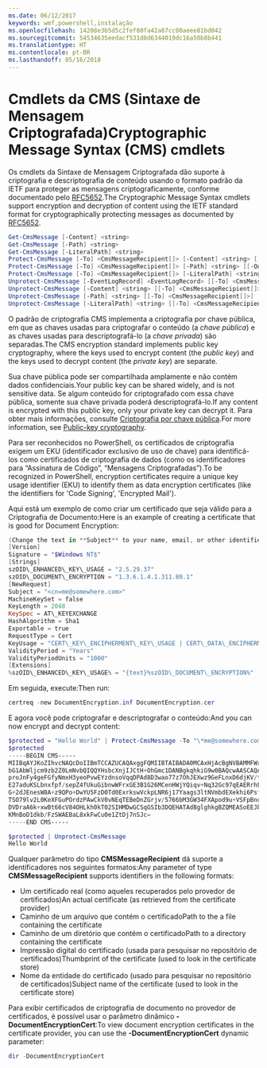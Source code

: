 ```yaml
---
ms.date: 06/12/2017
keywords: wmf,powershell,instalação
ms.openlocfilehash: 14208e3b5d5c2fef80fa42a87cc00aeee81bd042
ms.sourcegitcommit: 54534635eedacf531d8d6344019dc16a50b8b441
ms.translationtype: HT
ms.contentlocale: pt-BR
ms.lasthandoff: 05/16/2018
---
```

# <a name="cryptographic-message-syntax-cms-cmdlets"></a><span data-ttu-id="893e3-102">Cmdlets da CMS (Sintaxe de Mensagem Criptografada)</span><span class="sxs-lookup"><span data-stu-id="893e3-102">Cryptographic Message Syntax (CMS) cmdlets</span></span>

<span data-ttu-id="893e3-103">Os cmdlets da Sintaxe de Mensagem Criptografada dão suporte à criptografia e descriptografia de conteúdo usando o formato padrão da IETF para proteger as mensagens criptograficamente, conforme documentado pelo [RFC5652](https://tools.ietf.org/html/rfc5652).</span><span class="sxs-lookup"><span data-stu-id="893e3-103">The Cryptographic Message Syntax cmdlets support encryption and decryption of content using the IETF standard format for cryptographically protecting messages as documented by [RFC5652](https://tools.ietf.org/html/rfc5652).</span></span>

```powershell
Get-CmsMessage [-Content] <string>
Get-CmsMessage [-Path] <string>
Get-CmsMessage [-LiteralPath] <string>
Protect-CmsMessage [-To] <CmsMessageRecipient[]> [-Content] <string> [[-OutFile] <string>]
Protect-CmsMessage [-To] <CmsMessageRecipient[]> [-Path] <string> [[-OutFile] <string>]
Protect-CmsMessage [-To] <CmsMessageRecipient[]> [-LiteralPath] <string> [[-OutFile] <string>]
Unprotect-CmsMessage [-EventLogRecord] <EventLogRecord> [[-To] <CmsMessageRecipient[]>] [-IncludeContext]
Unprotect-CmsMessage [-Content] <string> [[-To] <CmsMessageRecipient[]>] [-IncludeContext]
Unprotect-CmsMessage [-Path] <string> [[-To] <CmsMessageRecipient[]>] [-IncludeContext]
Unprotect-CmsMessage [-LiteralPath] <string> [[-To] <CmsMessageRecipient[]>] [-IncludeContext]
```

<span data-ttu-id="893e3-104">O padrão de criptografia CMS implementa a criptografia por chave pública, em que as chaves usadas para criptografar o conteúdo (a *chave pública*) e as chaves usadas para descriptografá-lo (a *chave privada*) são separadas.</span><span class="sxs-lookup"><span data-stu-id="893e3-104">The CMS encryption standard implements public key cryptography, where the keys used to encrypt content (the *public key*) and the keys used to decrypt content (the *private key*) are separate.</span></span>

<span data-ttu-id="893e3-105">Sua chave pública pode ser compartilhada amplamente e não contém dados confidenciais.</span><span class="sxs-lookup"><span data-stu-id="893e3-105">Your public key can be shared widely, and is not sensitive data.</span></span> <span data-ttu-id="893e3-106">Se algum conteúdo for criptografado com essa chave pública, somente sua chave privada poderá descriptografá-lo.</span><span class="sxs-lookup"><span data-stu-id="893e3-106">If any content is encrypted with this public key, only your private key can decrypt it.</span></span> <span data-ttu-id="893e3-107">Para obter mais informações, consulte [Criptografia por chave pública](https://en.wikipedia.org/wiki/Public-key_cryptography).</span><span class="sxs-lookup"><span data-stu-id="893e3-107">For more information, see [Public-key cryptography](https://en.wikipedia.org/wiki/Public-key_cryptography).</span></span>

<span data-ttu-id="893e3-108">Para ser reconhecidos no PowerShell, os certificados de criptografia exigem um EKU (identificador exclusivo de uso de chave) para identificá-los como certificados de criptografia de dados (como os identificadores para “Assinatura de Código”, “Mensagens Criptografadas”).</span><span class="sxs-lookup"><span data-stu-id="893e3-108">To be recognized in PowerShell, encryption certificates require a unique key usage identifier (EKU) to identify them as data encryption certificates (like the identifiers for 'Code Signing', 'Encrypted Mail').</span></span>

<span data-ttu-id="893e3-109">Aqui está um exemplo de como criar um certificado que seja válido para a Criptografia de Documento:</span><span class="sxs-lookup"><span data-stu-id="893e3-109">Here is an example of creating a certificate that is good for Document Encryption:</span></span>

```powershell
(Change the text in **Subject** to your name, email, or other identifier), and put in a file (i.e.: DocumentEncryption.inf):
[Version]
Signature = "$Windows NT$"
[Strings]
szOID\_ENHANCED\_KEY\_USAGE = "2.5.29.37"
szOID\_DOCUMENT\_ENCRYPTION = "1.3.6.1.4.1.311.80.1"
[NewRequest]
Subject = "<cn=me@somewhere.com>"
MachineKeySet = false
KeyLength = 2048
KeySpec = AT\_KEYEXCHANGE
HashAlgorithm = Sha1
Exportable = true
RequestType = Cert
KeyUsage = "CERT\_KEY\_ENCIPHERMENT\_KEY\_USAGE | CERT\_DATA\_ENCIPHERMENT\_KEY\_USAGE"
ValidityPeriod = "Years"
ValidityPeriodUnits = "1000"
[Extensions]
%szOID\_ENHANCED\_KEY\_USAGE% = "{text}%szOID\_DOCUMENT\_ENCRYPTION%"
```

<span data-ttu-id="893e3-110">Em seguida, execute:</span><span class="sxs-lookup"><span data-stu-id="893e3-110">Then run:</span></span>
```powershell
certreq -new DocumentEncryption.inf DocumentEncryption.cer
```

<span data-ttu-id="893e3-111">E agora você pode criptografar e descriptografar o conteúdo:</span><span class="sxs-lookup"><span data-stu-id="893e3-111">And you can now encrypt and decrypt content:</span></span>

```powershell
$protected = "Hello World" | Protect-CmsMessage -To "\*me@somewhere.com\*[](mailto:*leeholm@microsoft.com*)"
$protected
-----BEGIN CMS-----
MIIBqAYJKoZIhvcNAQcDoIIBmTCCAZUCAQAxggFQMIIBTAIBADA0MCAxHjAcBgNVBAMMFWxlZWhv
bG1AbWljcm9zb2Z0LmNvbQIQQYHsbcXnjIJCtH+OhGmc1DANBgkqhkiG9w0BAQcwAASCAQAnkFHM
proJnFy4geFGfyNmxH3yeoPvwEYzdnsoVqqDPAd8D3wao77z7OhJEXwz9GeFLnxD6djKV/tF4PxR
E27aduKSLbnxfpf/sepZ4fUkuGibnwWFrxGE3B1G26MCenHWjYQiqv+Nq32Gc97qEAERrhLv6S4R
G+2dJEnesW8A+z9QPo+DwYU5FzD0Td0ExrkswVckpLNR6j17Yaags3ltNVmbdEXekhi6Psf2MLMP
TSO79lv2L0KeXFGuPOrdzPAwCkV0vNEqTEBeDnZGrjv/5766bM3GW34FXApod9u+VSFpBnqVOCBA
DVDraA6k+xwBt66cV84OHLkh0kT02SIHMDwGCSqGSIb3DQEHATAdBglghkgBZQMEASoEEJbJaiRl
KMnBoD1dkb/FzSWAEBaL8xkFwCu0e1ZtDj7nSJc=
-----END CMS-----

$protected | Unprotect-CmsMessage
Hello World
```

<span data-ttu-id="893e3-112">Qualquer parâmetro do tipo **CMSMessageRecipient** dá suporte a identificadores nos seguintes formatos:</span><span class="sxs-lookup"><span data-stu-id="893e3-112">Any parameter of type **CMSMessageRecipient** supports identifiers in the following formats:</span></span>
- <span data-ttu-id="893e3-113">Um certificado real (como aqueles recuperados pelo provedor de certificados)</span><span class="sxs-lookup"><span data-stu-id="893e3-113">An actual certificate (as retrieved from the certificate provider)</span></span>
- <span data-ttu-id="893e3-114">Caminho de um arquivo que contém o certificado</span><span class="sxs-lookup"><span data-stu-id="893e3-114">Path to the a file containing the certificate</span></span>
- <span data-ttu-id="893e3-115">Caminho de um diretório que contém o certificado</span><span class="sxs-lookup"><span data-stu-id="893e3-115">Path to a directory containing the certificate</span></span>
- <span data-ttu-id="893e3-116">Impressão digital do certificado (usada para pesquisar no repositório de certificados)</span><span class="sxs-lookup"><span data-stu-id="893e3-116">Thumbprint of the certificate (used to look in the certificate store)</span></span>
- <span data-ttu-id="893e3-117">Nome da entidade do certificado (usado para pesquisar no repositório de certificados)</span><span class="sxs-lookup"><span data-stu-id="893e3-117">Subject name of the certificate (used to look in the certificate store)</span></span>

<span data-ttu-id="893e3-118">Para exibir certificados de criptografia de documento no provedor de certificados, é possível usar o parâmetro dinâmico **-DocumentEncryptionCert**:</span><span class="sxs-lookup"><span data-stu-id="893e3-118">To view document encryption certificates in the certificate provider, you can use the **-DocumentEncryptionCert** dynamic parameter:</span></span>

```powershell
dir -DocumentEncryptionCert
```
